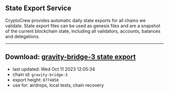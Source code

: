 ## State Export Service
CryptoCrew provides automatic daily state exports for all chains we validate. State export files can be used as genesis files and are a snapshot of the current blockchain state, including all validators, accounts, balances and delegations.

---
**Download: [gravity-bridge-3 state export](https://dl.ccvalidators.com/SERVICE/gravitybridge/gravity-bridge-3_export_8774858.json)**
---

- last updated: Wed Oct 11 2023 12:05:34
- chain id: `gravity-bridge-3`
- export height: `8774858`
- use for: airdrops, local tests, chain recovery
